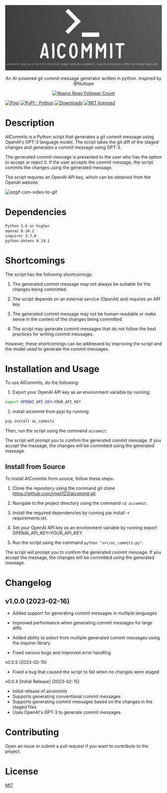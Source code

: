 <div align="center">
  <div>
    <img src=".github/logo.png" alt="AI Commits"/>
    <!-- <h1 align="center">AICommit</h1> -->
  </div>
	<p>An AI-powered git commit message generator written in python. Inspired by @Nutlope</p>
  <a href="https://twitter.com/neji_14">
    <img src="https://img.shields.io/twitter/follow/nutlope?style=flat&label=neji_14&logo=twitter&color=0bf&logoColor=fff" alt="Ifeanyi Nneji Follower Count" />
  </a>
</div>



[![Pypi](https://img.shields.io/pypi/v/ai-commits.svg)](https://pypi.org/project/ai-commits/)
[![PyPI - Python](https://img.shields.io/badge/python-3.6%20|%203.7%20|%203.8-blue.svg)](https://pypi.org/project/ai-commits/)
[![Downloads](https://static.pepy.tech/badge/ai-commits)](https://pepy.tech/project/ai-commits)
[![MIT licensed](https://img.shields.io/badge/license-MIT-green.svg)](https://raw.githubusercontent.com/Nneji123/aicommit/LICENSE)




# Description

AICommits is a Python script that generates a git commit message using OpenAI's GPT-3 language model. The script takes the git diff of the staged changes and generates a commit message using GPT-3.

The generated commit message is presented to the user who has the option to accept or reject it. If the user accepts the commit message, the script commits the changes using the generated message.

The script requires an OpenAI API key, which can be obtained from the OpenAI website.

![ezgif com-video-to-gif](https://user-images.githubusercontent.com/101701760/219174199-d7b18c4a-8f81-42ec-b4ee-2b6093572a7f.gif)



# Dependencies

    Python 3.6 or higher
    openai 0.10.2
    inquirer 3.7.0
    python-dotenv 0.19.1

# Shortcomings

The script has the following shortcomings:

1. The generated commit message may not always be suitable for the changes being committed.
    
2. The script depends on an external service (OpenAI) and requires an API key.
   
3. The generated commit message may not be human-readable or make sense in the context of the changes being committed.
    
4. The script may generate commit messages that do not follow the best practices for writing commit messages.

However, these shortcomings can be addressed by improving the script and the model used to generate the commit messages.

# Installation and Usage

To use AICommits, do the following: 

1. Export your OpenAI API key as an environment variable by running:

```bash
export OPENAI_API_KEY=YOUR_API_KEY
```


2. install aicommit from pypi by running:

```bash
pip install ai_commits
```

Then, run the script using the command `aicommit`.


The script will prompt you to confirm the generated commit message. If you accept the message, the changes will be committed using the generated message.

## Install from Source

To install AICommits from source, follow these steps:

1. Clone the repository using the command git clone https://github.com/nneji123/aicommit.git.
    
2. Navigate to the project directory using the command `cd aicommit`.

3. Install the required dependencies by running pip install -r requirements.txt.

4. Set your OpenAI API key as an environment variable by running export OPENAI_API_KEY=YOUR_API_KEY.
    
5. Run the script using the command `python "src/ai_commits.py"`.

The script will prompt you to confirm the generated commit message. If you accept the message, the changes will be committed using the generated message.

# Changelog
## v1.0.0 (2023-02-16)

- Added support for generating commit messages in multiple languages

- Improved performance when generating commit messages for large diffs
    
- Added ability to select from multiple generated commit messages using the inquirer library
    
- Fixed various bugs and improved error handling

v0.0.5 (2023-02-15)

- Fixed a bug that caused the script to fail when no changes were staged

v0.0.4 [Initial Release] (2023-02-15)

- Initial release of aicommits
- Supports generating conventional commit messages
- Supports generating commit messages based on the changes in the staged files
- Uses OpenAI's GPT-3 to generate commit messages


# Contributing
Open an issue or submit a pull request if you want to contribute to the project.

# License
[MIT](https://github.com/Nneji123/aicommit/LICENSE/)


